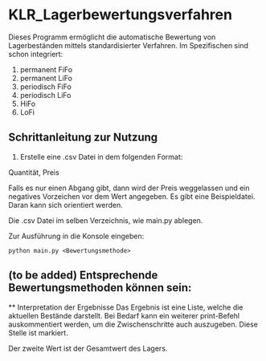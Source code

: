 # KLR_Lagerbewertungsverfahren

Dieses Programm ermöglicht die automatische Bewertung von Lagerbeständen mittels standardisierter Verfahren.
Im Spezifischen sind schon integriert:
1. permanent FiFo
2. permanent LiFo
3. periodisch FiFo
4. periodisch LiFo
6. HiFo
7. LoFi


## Schrittanleitung zur Nutzung

1. Erstelle eine .csv Datei in dem folgenden Format: 

Quantität, Preis

Falls es nur einen Abgang gibt, dann wird der Preis weggelassen und ein negatives Vorzeichen vor dem Wert angegeben.
Es gibt eine Beispieldatei. Daran kann sich orientiert werden.

Die .csv Datei im selben Verzeichnis, wie main.py ablegen.

Zur Ausführung in die Konsole eingeben:

```
python main.py <Bewertungsmethode>
```

(to be added)
Entsprechende Bewertungsmethoden können sein:
- 

** Interpretation der Ergebnisse
Das Ergebnis ist eine Liste, welche die aktuellen Bestände darstellt. Bei Bedarf kann ein weiterer print-Befehl auskommentiert werden, um die Zwischenschritte auch auszugeben.
Diese Stelle ist markiert.

Der zweite Wert ist der Gesamtwert des Lagers. 
